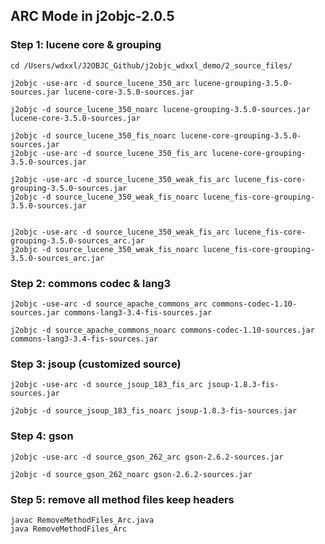 ## ARC Mode in j2objc-2.0.5
### Step 1: lucene core & grouping
```
cd /Users/wdxxl/J2OBJC_Github/j2objc_wdxxl_demo/2_source_files/

j2objc -use-arc -d source_lucene_350_arc lucene-grouping-3.5.0-sources.jar lucene-core-3.5.0-sources.jar

j2objc -d source_lucene_350_noarc lucene-grouping-3.5.0-sources.jar lucene-core-3.5.0-sources.jar

j2objc -d source_lucene_350_fis_noarc lucene-core-grouping-3.5.0-sources.jar
j2objc -use-arc -d source_lucene_350_fis_arc lucene-core-grouping-3.5.0-sources.jar

j2objc -use-arc -d source_lucene_350_weak_fis_arc lucene_fis-core-grouping-3.5.0-sources.jar
j2objc -d source_lucene_350_weak_fis_noarc lucene_fis-core-grouping-3.5.0-sources.jar


j2objc -use-arc -d source_lucene_350_weak_fis_arc lucene_fis-core-grouping-3.5.0-sources_arc.jar
j2objc -d source_lucene_350_weak_fis_noarc lucene_fis-core-grouping-3.5.0-sources_arc.jar
```
### Step 2: commons codec & lang3
```
j2objc -use-arc -d source_apache_commons_arc commons-codec-1.10-sources.jar commons-lang3-3.4-fis-sources.jar

j2objc -d source_apache_commons_noarc commons-codec-1.10-sources.jar commons-lang3-3.4-fis-sources.jar
```

### Step 3: jsoup (customized source)
```
j2objc -use-arc -d source_jsoup_183_fis_arc jsoup-1.8.3-fis-sources.jar

j2objc -d source_jsoup_183_fis_noarc jsoup-1.8.3-fis-sources.jar
```

### Step 4: gson
```
j2objc -use-arc -d source_gson_262_arc gson-2.6.2-sources.jar

j2objc -d source_gson_262_noarc gson-2.6.2-sources.jar
```

### Step 5: remove all method files keep headers
```
javac RemoveMethodFiles_Arc.java
java RemoveMethodFiles_Arc
```
